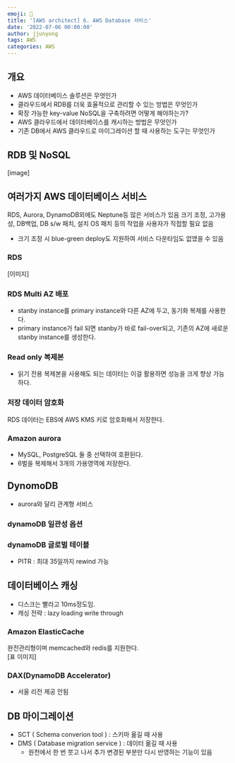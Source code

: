 ```yaml
---
emoji: 🧢
title: '[AWS architect] 6. AWS Database 서비스'
date: '2022-07-06 00:00:00'
author: jjunyong
tags: AWS
categories: AWS
---
```


## 개요
- AWS 데이터베이스 솔루션은 무엇인가
- 클라우드에서 RDB를 더욱 효율적으로 관리할 수 있는 방법은 무엇인가
- 확장 가능한 key-value NoSQL을 구축하려면 어떻게 해야하는가?
- AWS 클라우드에서 데이터베이스를 캐시하는 방법은 무엇인가
- 기존 DB에서 AWS 클라우드로 마이그레이션 할 때 사용하는 도구는 무엇인가

## RDB 및 NoSQL
[image]

## 여러가지 AWS 데이터베이스 서비스 
RDS, Aurora, DynamoDB외에도 Neptune등 많은 서비스가 있음 
크기 조정, 고가용성, DB백업, DB s/w 패치, 설치 OS 패치 등의 작업을 사용자가 직접할 필요 없음
- 크기 조정 시 blue-green deploy도 지원하여 서비스 다운타임도 없앴을 수 있음

### RDS 
[이미지]

### RDS Multi AZ 배포
- stanby instance를 primary instance와 다른 AZ에 두고, 동기화 복제를 사용한다.
- primary instance가 fail 되면 stanby가 바로 fail-over되고, 기존의 AZ에 새로운 stanby instance를 생성한다. 

### Read only 복제본 
- 읽기 전용 복제본을 사용해도 되는 데이터는 이걸 활용하면 성능을 크게 향상 가능하다. 

### 저장 데이터 암호화
RDS 데이터는 EBS에 AWS KMS 키로 암호화해서 저장한다.

### Amazon aurora
- MySQL, PostgreSQL 둘 중 선택하여 호환된다. 
- 6벌을 복제해서 3개의 가용영역에 저장한다. 

## DynomoDB 
- aurora와 달리 관계형 서비스
### dynamoDB 일관성 옵션 
### dynamoDB 글로벌 테이블
- PITR : 최대 35일까지 rewind 가능 

## 데이터베이스 캐싱
- 디스크는 빨라고 10ms정도임. 
- 캐싱 전략 : lazy loading write through 

### Amazon ElasticCache
완전관리형이며 memcached와 redis를 지원한다.  
[표 이미지]

### DAX(DynamoDB Accelerator)
- 서울 리전 제공 안됨


## DB 마이그레이션 
- SCT ( Schema converion tool ) : 스키마 옮길 때 사용
- DMS ( Database migration service ) : 데이터 옮길 때 사용
  - 원천에서 한 번 붓고 나서 추가 변경된 부분만 다시 반영하는 기능이 있음 



